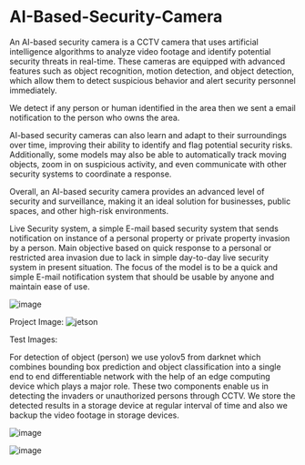 # AI-Based-Security-Camera

An AI-based security camera is a CCTV camera that uses artificial intelligence algorithms to analyze video footage and identify potential security threats in real-time. These cameras are equipped with advanced features such as object recognition, motion detection, and object detection, which allow them to detect suspicious behavior and alert security personnel immediately.

We detect if any person or human identified in the area then we sent a email notification to the person who owns the area.

AI-based security cameras can also learn and adapt to their surroundings over time, improving their ability to identify and flag potential security risks. Additionally, some models may also be able to automatically track moving objects, zoom in on suspicious activity, and even communicate with other security systems to coordinate a response.

Overall, an AI-based security camera provides an advanced level of security and surveillance, making it an ideal solution for businesses, public spaces, and other high-risk environments.

Live Security system, a simple E-mail based security system that
sends notification on instance of a personal property or private property
invasion by a person. Main objective based on quick response to a
personal or restricted area invasion due to lack in simple day-to-day
live security system in present situation. The focus of the model is to
be a quick and simple E-mail notification system that should be usable
by anyone and maintain ease of use.

![image](https://user-images.githubusercontent.com/79906829/230156042-536d91d4-5b79-48ea-b277-39b8fa6caeed.png)

Project Image:
  ![jetson](https://user-images.githubusercontent.com/79906829/230155289-8c5f9464-8c5f-474a-ad7e-a97f4a533f1c.jpg)


Test Images:
  
  For detection of object (person) we use yolov5 from darknet
which combines bounding box prediction and object classification into
a single end to end differentiable network with the help of an edge
computing device which plays a major role. These two components
enable us in detecting the invaders or unauthorized persons through
CCTV. We store the detected results in a storage device at regular
interval of time and also we backup the video footage in storage
devices.
  
  ![image](https://user-images.githubusercontent.com/79906829/230156124-2020b10d-fdd0-4507-8d75-4cfc72762ac8.png)


![image](https://user-images.githubusercontent.com/79906829/230156254-24f74ec7-8ebf-4a00-9a92-5c5e5e4cdda4.png)


